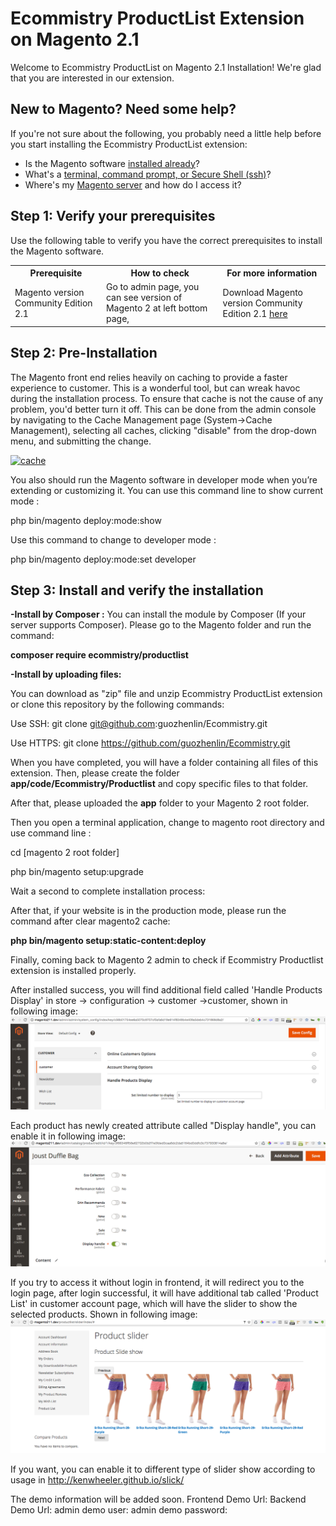 # Ecommistry ProductList Extension on Magento 2.1

Welcome to Ecommistry ProductList on Magento 2.1 Installation! We're glad that you are interested in our extension.

<h2>New to Magento? Need some help?</h2>
If you're not sure about the following, you probably need a little help before you start installing the Ecommistry ProductList extension:

*	Is the Magento software <a href="http://devdocs.magento.com/guides/v2.0/install-gde/basics/basics_magento-installed.html">installed already</a>?
*	What's a <a href="http://devdocs.magento.com/guides/v2.0/install-gde/basics/basics_login.html">terminal, command prompt, or Secure Shell (ssh)</a>?
*	Where's my <a href="http://devdocs.magento.com/guides/v2.0/install-gde/basics/basics_login.html">Magento server</a> and how do I access it?

<h2></h2>
<h2>Step 1: Verify your prerequisites</h2>

Use the following table to verify you have the correct prerequisites to install the Magento software.

<table>
	<tbody>
		<tr>
			<th>Prerequisite</th>
			<th>How to check</th>
			<th>For more information</th>
		</tr>
		<tr>
			<td>Magento version Community Edition 2.1</td>
			<td>Go to admin page, you can see version of Magento 2 at left bottom page, </td>
			<td>Download Magento version Community Edition 2.1 <a href="https://www.magentocommerce.com/download">here</a></td>
		</tr>
		
</tbody>
</table>

<h2>Step 2: Pre-Installation</h2>
The Magento front end relies heavily on caching to provide a faster experience to customer. This is a wonderful tool, but can wreak havoc during the installation process. To ensure that cache is not the cause of any problem, you'd better turn it off. This can be done from the admin console by navigating to the Cache Management page (System->Cache Management), selecting all caches, clicking "disable" from the drop-down menu, and submitting the change.

<a data-flickr-embed="true"  href="https://www.flickr.com/photos/138040484@N02/23017808190/in/dateposted-public/" title="cache"><img src="https://farm1.staticflickr.com/638/23017808190_eb32649597_o.png" width="1246" height="450" alt="cache"></a>

You also should run the Magento software in developer mode when you’re extending or customizing it. You can use this command line to show current mode :

php bin/magento deploy:mode:show

Use this command to change to developer mode :

php bin/magento deploy:mode:set developer

<h2>Step 3: Install and verify the installation</h2>

<strong>-Install by Composer :</strong> You can install the module by Composer (If your server supports Composer). Please go to the Magento folder and run the command:

<strong>composer require ecommistry/productlist</strong>

<strong>-Install by uploading files:</strong>

You can download as "zip" file and unzip Ecommistry ProductList extension or clone this repository by the following commands:

Use SSH: git clone git@github.com:guozhenlin/Ecommistry.git

Use HTTPS: git clone https://github.com/guozhenlin/Ecommistry.git

When you have completed, you will have a folder containing all files of this extension. 
Then, please create the folder <strong>app/code/Ecommistry/Productlist</strong> and copy specific files to that folder.

 After that, please uploaded the <strong>app</strong> folder to your Magento 2 root folder.


Then you open a terminal application, change to magento root directory and use command line :

cd [magento 2 root folder]

php bin/magento setup:upgrade

Wait a second to complete installation process:

After that, if your website is in the production mode, please run the command after clear magento2 cache:

<strong>php bin/magento setup:static-content:deploy</strong>

Finally, coming back to Magento 2 admin to check if Ecommistry Productlist extension is installed properly.

After installed success, you will find additional field called 'Handle Products Display' in store -> configuration -> customer ->customer, shown in following image:
<img src="https://github.com/guozhenlin/Ecommistry/blob/master/doc/image/Limited%20Product%20Number%20Show%20Setting.png"/>

Each product has newly created attribute called "Display handle", you can enable it in following image:
<img src="https://github.com/guozhenlin/Ecommistry/blob/master/doc/image/product%20admin.png"/>

If you try to access it without login in frontend, it will redirect you to the login page, after login successful, it will have additional tab called 'Product List' in customer account page, which will have the slider to show the selected products. Shown in following image:
<img src="https://github.com/guozhenlin/Ecommistry/blob/master/doc/image/Customer%20account%20page.png"/>

If you want, you can enable it to different type of slider show according to usage in http://kenwheeler.github.io/slick/

The demo information will be added soon. 
Frontend Demo Url:
Backend Demo Url:
admin demo user:
admin demo password: 





